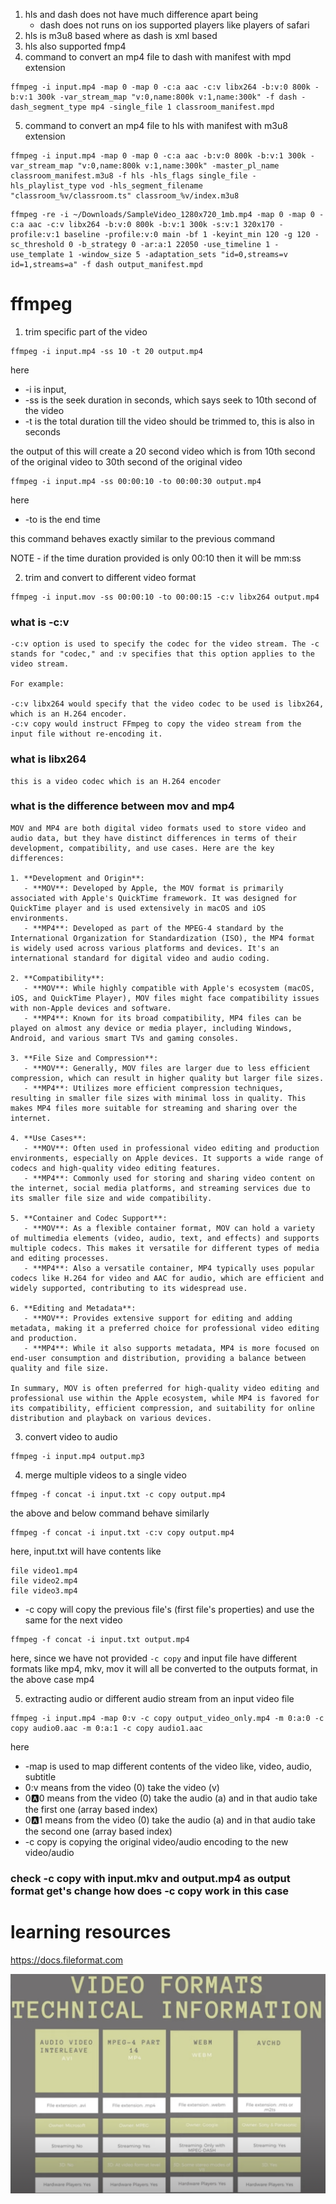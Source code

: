 1. hls and dash does not have much difference apart being
   - dash does not runs on ios supported players like players of safari
2. hls is m3u8 based where as dash is xml based
3. hls also supported fmp4
4. command to convert an mp4 file to dash with manifest with mpd extension

```
ffmpeg -i input.mp4 -map 0 -map 0 -c:a aac -c:v libx264 -b:v:0 800k -b:v:1 300k -var_stream_map "v:0,name:800k v:1,name:300k" -f dash -dash_segment_type mp4 -single_file 1 classroom_manifest.mpd
```

5. command to convert an mp4 file to hls with manifest with m3u8 extension

```
ffmpeg -i input.mp4 -map 0 -map 0 -c:a aac -b:v:0 800k -b:v:1 300k -var_stream_map "v:0,name:800k v:1,name:300k" -master_pl_name classroom_manifest.m3u8 -f hls -hls_flags single_file -hls_playlist_type vod -hls_segment_filename "classroom_%v/classroom.ts" classroom_%v/index.m3u8
```

```
ffmpeg -re -i ~/Downloads/SampleVideo_1280x720_1mb.mp4 -map 0 -map 0 -c:a aac -c:v libx264 -b:v:0 800k -b:v:1 300k -s:v:1 320x170 -profile:v:1 baseline -profile:v:0 main -bf 1 -keyint_min 120 -g 120 -sc_threshold 0 -b_strategy 0 -ar:a:1 22050 -use_timeline 1 -use_template 1 -window_size 5 -adaptation_sets "id=0,streams=v id=1,streams=a" -f dash output_manifest.mpd
```

# ffmpeg

1. trim specific part of the video

```
ffmpeg -i input.mp4 -ss 10 -t 20 output.mp4
```

here

- -i is input,
- -ss is the seek duration in seconds, which says seek to 10th second of the video
- -t is the total duration till the video should be trimmed to, this is also in seconds

the output of this will create a 20 second video which is from 10th second of the original video to 30th second of the original video

```
ffmpeg -i input.mp4 -ss 00:00:10 -to 00:00:30 output.mp4
```

here

- -to is the end time

this command behaves exactly similar to the previous command

NOTE - if the time duration provided is only 00:10 then it will be mm:ss

2. trim and convert to different video format

```
ffmpeg -i input.mov -ss 00:00:10 -to 00:00:15 -c:v libx264 output.mp4
```

### what is -c:v

```
-c:v option is used to specify the codec for the video stream. The -c stands for "codec," and :v specifies that this option applies to the video stream.

For example:

-c:v libx264 would specify that the video codec to be used is libx264, which is an H.264 encoder.
-c:v copy would instruct FFmpeg to copy the video stream from the input file without re-encoding it.
```

### what is libx264

```
this is a video codec which is an H.264 encoder
```

### what is the difference between mov and mp4

```
MOV and MP4 are both digital video formats used to store video and audio data, but they have distinct differences in terms of their development, compatibility, and use cases. Here are the key differences:

1. **Development and Origin**:
   - **MOV**: Developed by Apple, the MOV format is primarily associated with Apple's QuickTime framework. It was designed for QuickTime player and is used extensively in macOS and iOS environments.
   - **MP4**: Developed as part of the MPEG-4 standard by the International Organization for Standardization (ISO), the MP4 format is widely used across various platforms and devices. It's an international standard for digital video and audio coding.

2. **Compatibility**:
   - **MOV**: While highly compatible with Apple's ecosystem (macOS, iOS, and QuickTime Player), MOV files might face compatibility issues with non-Apple devices and software.
   - **MP4**: Known for its broad compatibility, MP4 files can be played on almost any device or media player, including Windows, Android, and various smart TVs and gaming consoles.

3. **File Size and Compression**:
   - **MOV**: Generally, MOV files are larger due to less efficient compression, which can result in higher quality but larger file sizes.
   - **MP4**: Utilizes more efficient compression techniques, resulting in smaller file sizes with minimal loss in quality. This makes MP4 files more suitable for streaming and sharing over the internet.

4. **Use Cases**:
   - **MOV**: Often used in professional video editing and production environments, especially on Apple devices. It supports a wide range of codecs and high-quality video editing features.
   - **MP4**: Commonly used for storing and sharing video content on the internet, social media platforms, and streaming services due to its smaller file size and wide compatibility.

5. **Container and Codec Support**:
   - **MOV**: As a flexible container format, MOV can hold a variety of multimedia elements (video, audio, text, and effects) and supports multiple codecs. This makes it versatile for different types of media and editing processes.
   - **MP4**: Also a versatile container, MP4 typically uses popular codecs like H.264 for video and AAC for audio, which are efficient and widely supported, contributing to its widespread use.

6. **Editing and Metadata**:
   - **MOV**: Provides extensive support for editing and adding metadata, making it a preferred choice for professional video editing and production.
   - **MP4**: While it also supports metadata, MP4 is more focused on end-user consumption and distribution, providing a balance between quality and file size.

In summary, MOV is often preferred for high-quality video editing and professional use within the Apple ecosystem, while MP4 is favored for its compatibility, efficient compression, and suitability for online distribution and playback on various devices.
```

3. convert video to audio

```
ffmpeg -i input.mp4 output.mp3
```

4. merge multiple videos to a single video

```
ffmpeg -f concat -i input.txt -c copy output.mp4
```

the above and below command behave similarly

```
ffmpeg -f concat -i input.txt -c:v copy output.mp4
```

here, input.txt will have contents like

```
file video1.mp4
file video2.mp4
file video3.mp4
```

- -c copy will copy the previous file's (first file's properties) and use the same for the next video

```
ffmpeg -f concat -i input.txt output.mp4
```

here, since we have not provided `-c copy` and input file have different formats like mp4, mkv, mov it will all be converted to the outputs format, in the above case mp4

5. extracting audio or different audio stream from an input video file

```
ffmpeg -i input.mp4 -map 0:v -c copy output_video_only.mp4 -m 0:a:0 -c copy audio0.aac -m 0:a:1 -c copy audio1.aac
```

here

- -map is used to map different contents of the video like, video, audio, subtitle
- 0:v means from the video (0) take the video (v)
- 0:a:0 means from the video (0) take the audio (a) and in that audio take the first one (array based index)
- 0:a:1 means from the video (0) take the audio (a) and in that audio take the second one (array based index)
- -c copy is copying the original video/audio encoding to the new video/audio

### check -c copy with input.mkv and output.mp4 as output format get's change how does -c copy work in this case

# learning resources

https://docs.fileformat.com

![video format technical information](image.png)
